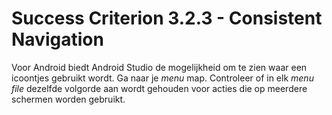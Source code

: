 # Success Criterion 3.2.3 - Consistent Navigation

Voor Android biedt Android Studio de mogelijkheid om te zien waar een icoontjes gebruikt wordt. Ga naar je _menu_ map. Controleer of in elk _menu file_ dezelfde volgorde aan wordt gehouden voor acties die op meerdere schermen worden gebruikt.
